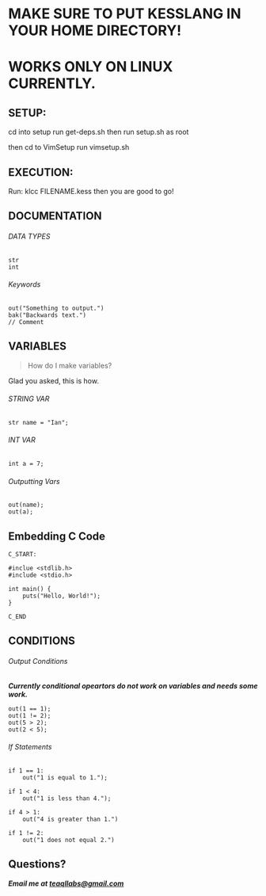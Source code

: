 # MAKE SURE TO PUT KESSLANG IN YOUR HOME DIRECTORY!
# WORKS ONLY ON LINUX CURRENTLY.


## SETUP:

cd into setup
run get-deps.sh
then run setup.sh as root

then cd to VimSetup
run vimsetup.sh

## EXECUTION:

Run: klcc FILENAME.kess
then you are good to go!



## DOCUMENTATION

###### DATA TYPES

```
str
int
```

######  Keywords

```
out("Something to output.")
bak("Backwards text.")
// Comment
```


## VARIABLES

> How do I make variables?

Glad you asked, this is how.

###### STRING VAR
```
str name = "Ian";
```

###### INT VAR
```
int a = 7;
```


###### Outputting Vars

```
out(name);
out(a);
```


## Embedding C Code

```
C_START:

#inclue <stdlib.h>
#include <stdio.h>

int main() {
    puts("Hello, World!");
}

C_END

```

## CONDITIONS

###### Output Conditions
***Currently conditional opeartors do not work on variables and needs some work.***

```
out(1 == 1);
out(1 != 2);
out(5 > 2);
out(2 < 5);
```

###### If Statements

```
if 1 == 1:
    out("1 is equal to 1.");

if 1 < 4:
    out("1 is less than 4.");

if 4 > 1:
    out("4 is greater than 1.")

if 1 != 2:
    out("1 does not equal 2.")
```


## Questions?

***Email me at teaqllabs@gmail.com***
